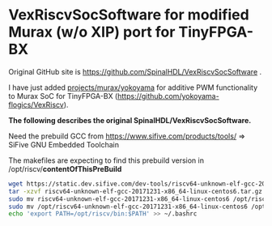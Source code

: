 # VexRiscvSocSoftware for modified Murax (w/o XIP) port for TinyFPGA-BX

Original GitHub site is https://github.com/SpinalHDL/VexRiscvSocSoftware .

I have just added [projects/murax/yokoyama](projects/murax/yokoyama)
for additive PWM functionality to Murax SoC for TinyFPGA-BX
(https://github.com/yokoyama-flogics/VexRiscv).

**The following describes the original SpinalHDL/VexRiscvSocSoftware.**


Need the prebuild GCC from https://www.sifive.com/products/tools/   =>   SiFive GNU Embedded Toolchain

The makefiles are expecting to find this prebuild version in /opt/riscv/__contentOfThisPreBuild__

```sh
wget https://static.dev.sifive.com/dev-tools/riscv64-unknown-elf-gcc-20171231-x86_64-linux-centos6.tar.gz
tar -xzvf riscv64-unknown-elf-gcc-20171231-x86_64-linux-centos6.tar.gz
sudo mv riscv64-unknown-elf-gcc-20171231-x86_64-linux-centos6 /opt/riscv64-unknown-elf-gcc-20171231-x86_64-linux-centos6
sudo mv /opt/riscv64-unknown-elf-gcc-20171231-x86_64-linux-centos6 /opt/riscv
echo 'export PATH=/opt/riscv/bin:$PATH' >> ~/.bashrc 
```
